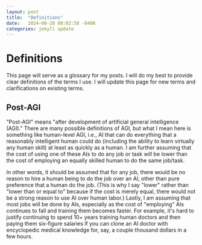 ```yaml
---
layout: post
title:  "Definitions"
date:   2024-08-28 00:02:58 -0400
categories: jekyll update
---
```


# Definitions

This page will serve as a glossary for my posts. I will do my best to provide clear definitions of the terms I use. I will update this page for new terms and clarifications on existing terms.

## Post-AGI
"Post-AGI" means "after development of artificial general intelligence (AGI)." There are many possible definitions of AGI, but what I mean here is something like human-level AGI, i.e., AI that can do everything that a reasonably intelligent human could do (including the ability to learn virtually any human skill) at least as quickly as a human. I am further assuming that the cost of using one of these AIs to do any job or task will be lower than the cost of employing an equally skilled human to do the same job/task.

In other words, it should be assumed that for any job, there would be no reason to hire a human being to do the job over an AI, other than pure preference that a human do the job. (This is why I say "lower" rather than "lower than or equal to" because if the cost is merely equal, there would not be a strong reason to use AI over human labor.) Lastly, I am assuming that most jobs will be done by AIs, especially as the cost of "employing" AIs continues to fall and training them becomes faster. For example, it's hard to justify continuing to spend 10+ years training human doctors and then paying them six-figure salaries if you can clone an AI doctor with encyclopedic medical knowledge for, say, a couple thousand dollars in a few hours.
